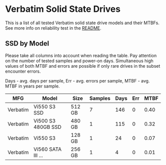 Verbatim Solid State Drives
===========================

This is a list of all tested Verbatim solid state drive models and their MTBFs. See
more info on reliability test in the [README](https://github.com/bsdhw/SMART).

SSD by Model
------------

Please take all columns into account when reading the table. Pay attention on the
number of tested samples and power-on days. Simultaneous high values of both MTBF
and errors are possible if only rare drives in the subset encounter errors.

Days - avg. days per sample,
Err  - avg. errors per sample,
MTBF - avg. MTBF in years per sample.

| MFG       | Model              | Size   | Samples | Days  | Err   | MTBF |
|-----------|--------------------|--------|---------|-------|-------|------|
| Verbatim  | Vi550 S3 SSD       | 512 GB | 7       | 146   | 0     | 0.40   |
| Verbatim  | Vi500 S3 480GB SSD | 480 GB | 1       | 115   | 0     | 0.32   |
| Verbatim  | Vi550 S3           | 128 GB | 1       | 24    | 0     | 0.07   |
| Verbatim  | Vi560 SATA III ... | 256 GB | 1       | 4     | 0     | 0.01   |
